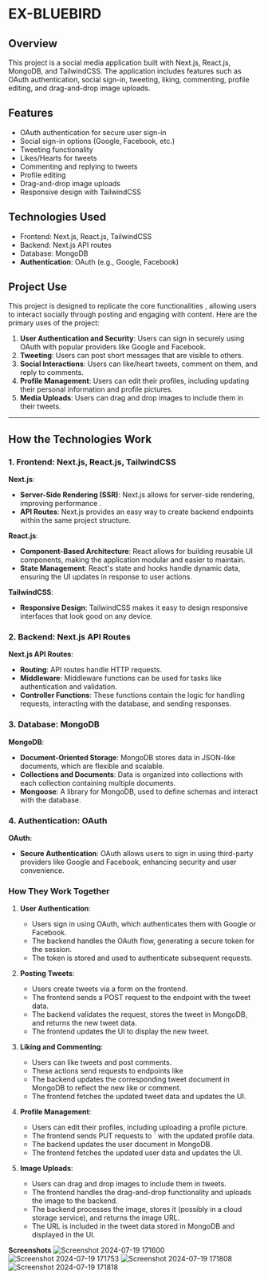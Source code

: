 
# EX-BLUEBIRD

## Overview

This project is a  social media application built with Next.js, React.js, MongoDB, and TailwindCSS. The application includes features such as OAuth authentication, social sign-in, tweeting, liking, commenting, profile editing, and drag-and-drop image uploads.

## Features

-   OAuth authentication for secure user sign-in
-   Social sign-in options (Google, Facebook, etc.)
-   Tweeting functionality
-   Likes/Hearts for tweets
-   Commenting and replying to tweets
-   Profile editing
-   Drag-and-drop image uploads
-   Responsive design with TailwindCSS

## Technologies Used

-   Frontend: Next.js, React.js, TailwindCSS
-   Backend: Next.js API routes
-   Database: MongoDB
-   **Authentication**: OAuth (e.g., Google, Facebook)

## Project Use

This  project is designed to replicate the core functionalities , allowing users to interact socially through posting and engaging with content. Here are the primary uses of the project:

1.  **User Authentication and Security**: Users can sign in securely using OAuth with popular providers like Google and Facebook.
2.  **Tweeting**: Users can post short messages that are visible to others.
3.  **Social Interactions**: Users can like/heart tweets, comment on them, and reply to comments.
4.  **Profile Management**: Users can edit their profiles, including updating their personal information and profile pictures.
5.  **Media Uploads**: Users can drag and drop images to include them in their tweets.



----------

## How the Technologies Work

### 1. Frontend: Next.js, React.js, TailwindCSS

**Next.js**:

-   **Server-Side Rendering (SSR)**: Next.js allows for server-side rendering, improving performance .
-   **API Routes**: Next.js provides an easy way to create backend endpoints within the same project structure.

**React.js**:

-   **Component-Based Architecture**: React allows for building reusable UI components, making the application modular and easier to maintain.
-   **State Management**: React's state and hooks handle dynamic data, ensuring the UI updates in response to user actions.

**TailwindCSS**:

-   **Responsive Design**: TailwindCSS makes it easy to design responsive interfaces that look good on any device.

### 2. Backend: Next.js API Routes

**Next.js API Routes**:

-   **Routing**: API routes handle HTTP requests.
-   **Middleware**: Middleware functions can be used for tasks like authentication and validation.
-   **Controller Functions**: These functions contain the logic for handling requests, interacting with the database, and sending responses.

### 3. Database: MongoDB

**MongoDB**:

-   **Document-Oriented Storage**: MongoDB stores data in JSON-like documents, which are flexible and scalable.
-   **Collections and Documents**: Data is organized into collections with each collection containing multiple documents.
-   **Mongoose**: A library for MongoDB, used to define schemas and interact with the database.

### 4. Authentication: OAuth

**OAuth**:

-   **Secure Authentication**: OAuth allows users to sign in using third-party providers like Google and Facebook, enhancing security and user convenience.


### How They Work Together

1.  **User Authentication**:
    
    -   Users sign in using OAuth, which authenticates them with Google or Facebook.
    -   The backend handles the OAuth flow, generating a secure token for the session.
    -   The token is stored and used to authenticate subsequent requests.
2.  **Posting Tweets**:
    
    -   Users create tweets via a form on the frontend.
    -   The frontend sends a POST request to the endpoint with the tweet data.
    -   The backend validates the request, stores the tweet in MongoDB, and returns the new tweet data.
    -   The frontend updates the UI to display the new tweet.
3.  **Liking and Commenting**:
    
    -   Users can like tweets and post comments.
    -   These actions send requests to endpoints like 
    -   The backend updates the corresponding tweet document in MongoDB to reflect the new like or comment.
    -   The frontend fetches the updated tweet data and updates the UI.
4.  **Profile Management**:
    
    -   Users can edit their profiles, including uploading a profile picture.
    -   The frontend sends PUT requests to ` with the updated profile data.
    -   The backend updates the user document in MongoDB.
    -   The frontend fetches the updated user data and updates the UI.
5.  **Image Uploads**:
    
    -   Users can drag and drop images to include them in tweets.
    -   The frontend handles the drag-and-drop functionality and uploads the image to the backend.
    -   The backend processes the image, stores it (possibly in a cloud storage service), and returns the image URL.
    -   The URL is included in the tweet data stored in MongoDB and displayed in the UI.


**Screenshots**
![Screenshot 2024-07-19 171600](https://github.com/user-attachments/assets/6469e923-3ab0-458c-9acf-6ce23af98149)
![Screenshot 2024-07-19 171753](https://github.com/user-attachments/assets/9381fd14-5415-4b7c-9e47-4ec325a6d8e3)
![Screenshot 2024-07-19 171808](https://github.com/user-attachments/assets/7b811c27-70ff-418d-a898-fbb9b938dc11)
![Screenshot 2024-07-19 171818](https://github.com/user-attachments/assets/f5999ac0-a700-4b1d-8c97-44fdbc893ab9)
